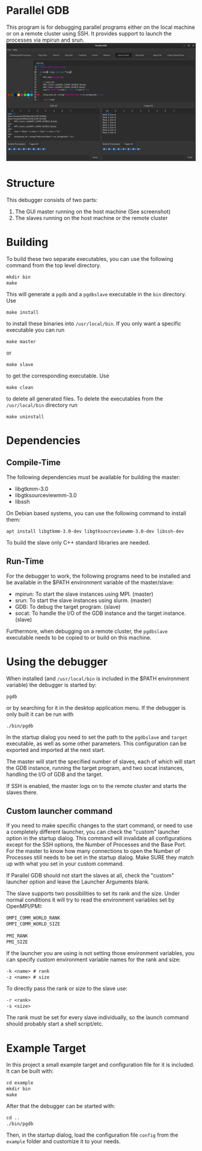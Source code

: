 # Parallel GDB
This program is for debugging parallel programs either on the local machine or on a remote cluster using SSH. It provides support to launch the processes via mpirun and srun.
![Screenshot of Parallel GDB](res/pgdb.png)

# Structure
This debugger consists of two parts: 
1. The GUI master running on the host machine (See screenshot)
2. The slaves running on the host machine or the remote cluster

# Building
To build these two separate executables, you can use the following command from the top level directory.

	mkdir bin
	make

This will generate a `pgdb` and a `pgdbslave` executable in the `bin` directory. Use

	make install

to install these binaries into `/usr/local/bin`. If you only want a specific executable you can run 

	make master

or 

	make slave

to get the corresponding executable. Use

	make clean

to delete all generated files. To delete the executables from the `/usr/local/bin` directory run

	make uninstall

# Dependencies
## Compile-Time
The following dependencies must be available for building the master:
- libgtkmm-3.0
- libgtksourceviewmm-3.0
- libssh

On Debian based systems, you can use the following command to install them:

	apt install libgtkmm-3.0-dev libgtksourceviewmm-3.0-dev libssh-dev

To build the slave only C++ standard libraries are needed.

## Run-Time
For the debugger to work, the following programs need to be installed and be available in the $PATH environment variable of the master/slave:
- mpirun: To start the slave instances using MPI. (master)
- srun: To start the slave instances using slurm. (master)
- GDB: To debug the target program. (slave)
- socat: To handle the I/O of the GDB instance and the target instance. (slave)

Furthermore, when debugging on a remote cluster, the `pgdbslave` executable needs to be copied to or build on this machine.

# Using the debugger
When installed (and `/usr/local/bin` is included in the $PATH environment variable) the debugger is started by:

	pgdb

or by searching for it in the desktop application menu. If the debugger is only built it can be run with 

	./bin/pgdb

In the startup dialog you need to set the path to the `pgdbslave` and `target` executable, as well as some other parameters. This configuration can be exported and imported at the next start.

The master will start the specified number of slaves, each of which will start the GDB instance, running the target program, and two socat instances, handling the I/O of GDB and the target.

If SSH is enabled, the master logs on to the remote cluster and starts the slaves there.

## Custom launcher command
If you need to make specific changes to the start command, or need to use a completely different launcher, you can check the "custom" launcher option in the startup dialog. This command will invalidate all configurations except for the SSH options, the Number of Processes and the Base Port. For the master to know how many connections to open the Number of Processes still needs to be set in the startup dialog. Make SURE they match up with what you set in your custom command.

If Parallel GDB should not start the slaves at all, check the "custom" launcher option and leave the Launcher Arguments blank.

The slave supports two possibilities to set its rank and the size. Under normal conditions it will try to read the environment variables set by OpenMPI/PMI:

	OMPI_COMM_WORLD_RANK
	OMPI_COMM_WORLD_SIZE

	PMI_RANK
	PMI_SIZE

If the launcher you are using is not setting those environment variables, you can specify custom environment variable names for the rank and size:

	-k <name> # rank
	-z <name> # size

To directly pass the rank or size to the slave use:

	-r <rank>
	-s <size>

The rank must be set for every slave individually, so the launch command should probably start a shell script/etc.

# Example Target
In this project a small example target and configuration file for it is included. It can be built with:

	cd example
	mkdir bin
	make

After that the debugger can be started with:

	cd ..
	./bin/pgdb

Then, in the startup dialog, load the configuration file `config` from the `example` folder and customize it to your needs.